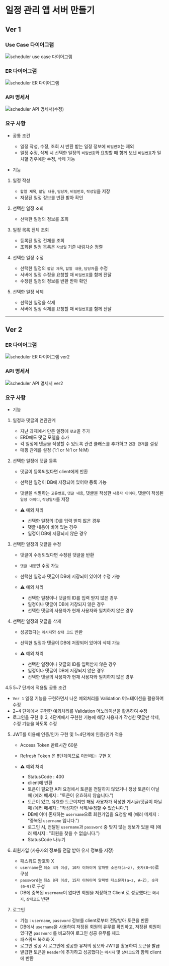 # 일정 관리 앱 서버 만들기

## Ver 1

### Use Case 다이어그램
   
   ![scheduler use case 다이어그램](https://github.com/seungsuuu/Scheduler/assets/48900537/79e18f6b-6726-4562-92c3-b7970b4b2764)


### ER 다이어그램
   
   ![scheduler ER 다이어그램](https://github.com/seungsuuu/Scheduler/assets/48900537/cdb69f24-dfaa-4dab-9fc6-4c0317ef6cfa)


### API 명세서
   
   ![scheduler API 명세서(수정)](https://github.com/seungsuuu/Scheduler/assets/48900537/fa445984-64d4-413b-b37d-d52361c689ac)


### 요구 사항

* 공통 조건

   * 일정 작성, 수정, 조회 시 반환 받는 일정 정보에 `비밀번호`는 제외
   * 일정 수정, 삭제 시 선택한 일정의 `비밀번호`와 요청할 때 함께 보낸 `비밀번호`가 일치할 경우에만 수정, 삭제 가능

* 기능

1. 일정 작성
   * `할일 제목`, `할일 내용`, `담당자`, `비밀번호`, `작성일`을 저장
   * 저장된 일정 정보를 반환 받아 확인
  
2. 선택한 일정 조회
   * 선택한 일정의 정보를 조회
      
3. 일정 목록 전체 조회
   * 등록된 일정 전체를 조회
   * 조회된 일정 목록은 `작성일` 기준 내림차순 정렬
      
4. 선택한 일정 수정
   * 선택한 일정의 `할일 제목`, `할일 내용`, `담당자`을 수정
   * 서버에 일정 수정을 요청할 때 `비밀번호`를 함께 전달
   * 수정된 일정의 정보를 반환 받아 확인
      
5. 선택한 일정 삭제
   * 선택한 일정을 삭제
   * 서버에 일정 삭제를 요청할 때 `비밀번호`를 함께 전달
  
-----
   
## Ver 2

### ER 다이어그램

   ![scheduler ER 다이어그램 ver2](https://github.com/seungsuuu/Scheduler/assets/48900537/17c8bfda-c9c8-496c-bed7-66a87480f5ac)


### API 명세서

   ![scheduler API 명세서 ver2](https://github.com/seungsuuu/Scheduler/assets/48900537/e5f4149c-cf07-45f2-8e18-2ddccc8830c5)


### 요구 사항

* 기능

1. 일정과 댓글의 연관관계

   - 지난 과제에서 만든 일정에 `댓글`을 추가
   - ERD에도 댓글 모델을 추가
   - 각 일정에 댓글을 작성할 수 있도록 관련 클래스를 추가하고 `연관 관계`를 설정
   - 매핑 관계를 설정 (1:1 or N:1 or N:M)


2. 선택한 일정에 댓글 등록

   - 댓글이 등록되었다면 client에게 반환
   - 선택한 일정이 DB에 저장되어 있어야 등록 가능
   - 댓글을 식별하는 `고유번호`, `댓글 내용`, 댓글을 작성한 `사용자 아이디`, 댓글이 작성된 `일정 아이디`, `작성일자`를 저장

   - ⚠️ 예외 처리
      - 선택한 일정의 ID를 입력 받지 않은 경우
      - 댓글 내용이 비어 있는 경우
      - 일정이 DB에 저장되지 않은 경우

    
3. 선택한 일정의 댓글을 수정

   - 댓글이 수정되었다면 수정된 댓글을 반환
   - `댓글 내용`만 수정 가능
   - 선택한 일정과 댓글이 DB에 저장되어 있어야 수정 가능
   
   - ⚠️ 예외 처리
      - 선택한 일정이나 댓글의 ID를 입력 받지 않은 경우
      - 일정이나 댓글이 DB에 저장되지 않은 경우
      - 선택한 댓글의 사용자가 현재 사용자와 일치하지 않은 경우


4. 선택한 일정의 댓글을 삭제

   - 성공했다는 `메시지`와 `상태 코드` 반환
   - 선택한 일정과 댓글이 DB에 저장되어 있어야 삭제 가능

   - ⚠️ 예외 처리
      - 선택한 일정이나 댓글의 ID를 입력받지 않은 경우
      - 일정이나 댓글이 DB에 저장되지 않은 경우
      - 선택한 댓글의 사용자가 현재 사용자와 일치하지 않은 경우


4.5 5~7 단계에 적용될 공통 조건

   - `Ver 1` 일정 기능을 구현하면서 나온 예외처리를 Validation 어노테이션을 활용하여 수정
   - 2~4 단계에서 구현한 예외처리를 Validation 어노테이션을 활용하여 수정
   - 로그인을 구현 후 3, 4단계에서 구현한 기능에 해당 사용자가 작성한 댓글만 삭제, 수정 기능을 하도록 수정
  

5. JWT를 이용해 인증/인가 구현 및 1~4단계에 인증/인가 적용

   - Access Token 만료시간 60분
   - Refresh Token 은 8단계이므로 이번에는 구현 X

   - ⚠️ 예외 처리
      - StatusCode : 400
      - client에 반환
      - 토큰이 필요한 API 요청에서 토큰을 전달하지 않았거나 정상 토큰이 아닐 때 (에러 메세지 : "토큰이 유효하지 않습니다.")
      - 토큰이 있고, 유효한 토큰이지만 해당 사용자가 작성한 게시글/댓글이 아닐 때 (에러 메세지 : "작성자만 삭제/수정할 수 있습니다.")
      - DB에 이미 존재하는 `username`으로 회원가입을 요청할 때 (에러 메세지 : "중복된 `username` 입니다.")
      - 로그인 시, 전달된 `username`과 `password` 중 맞지 않는 정보가 있을 때 (에러 메시지 : "회원을 찾을 수 없습니다.")
      - StatusCode 나누기


6. 회원가입 (사용자의 정보를 전달 받아 유저 정보를 저장)

   - 패스워드 암호화 X
   - `username`은  `최소 4자 이상, 10자 이하이며 알파벳 소문자(a~z), 숫자(0~9)`로 구성
   - `password`는  `최소 8자 이상, 15자 이하이며 알파벳 대소문자(a~z, A~Z), 숫자(0~9)`로 구성
   - DB에 중복된 `username`이 없다면 회원을 저장하고 Client 로 성공했다는 `메시지`, `상태코드` 반환


7. 로그인   

   - 기능 : `username`, `password` 정보를 client로부터 전달받아 토큰을 반환
   - DB에서 `username`을 사용하여 저장된 회원의 유무를 확인하고, 저장된 회원이 있다면 `password` 를 비교하여 로그인 성공 유무를 체크
   - 패스워드 복호화 X
   - 로그인 성공 시 로그인에 성공한 유저의 정보와 JWT를 활용하여 토큰을 발급
   - 발급한 토큰을 `Header`에 추가하고 성공했다는 `메시지` 및 `상태코드`와 함께 client에 반환
